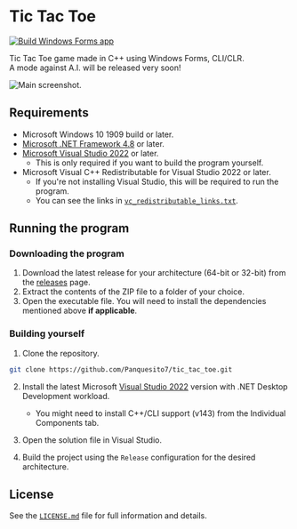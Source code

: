 # Tic Tac Toe

[![Build Windows Forms app](https://github.com/Panquesito7/tic_tac_toe/actions/workflows/build.yml/badge.svg)](https://github.com/Panquesito7/tic_tac_toe/actions/workflows/build.yml)

Tic Tac Toe game made in C++ using Windows Forms, CLI/CLR.\
A mode against A.I. will be released very soon!

![Main screenshot.](https://github.com/Panquesito7/memory_game/assets/51391473/d2f6f4fd-0980-41ff-b3d5-49fd160a1fe4)

<!-- Add a new video in 1080p60 from YouTube -->

## Requirements

- Microsoft Windows 10 1909 build or later.
- [Microsoft .NET Framework 4.8](https://dotnet.microsoft.com/en-us/download/dotnet-framework/net48) or later.
- [Microsoft Visual Studio 2022](https://visualstudio.microsoft.com/) or later.
  - This is only required if you want to build the program yourself.
- Microsoft Visual C++ Redistributable for Visual Studio 2022 or later.
  - If you're not installing Visual Studio, this will be required to run the program.
  - You can see the links in [`vc_redistributable_links.txt`](vc_redistributable_links.txt).

## Running the program

### Downloading the program

1. Download the latest release for your architecture (64-bit or 32-bit) from the [releases](https://github.com/Panquesito7/tic_tac_toe/releases) page.
2. Extract the contents of the ZIP file to a folder of your choice.
3. Open the executable file. You will need to install the dependencies mentioned above **if applicable**.

### Building yourself

1. Clone the repository.

```bash
git clone https://github.com/Panquesito7/tic_tac_toe.git
```

2. Install the latest Microsoft [Visual Studio 2022](https://visualstudio.microsoft.com/) version with .NET Desktop Development workload.
   - You might need to install C++/CLI support (v143) from the Individual Components tab.

3. Open the solution file in Visual Studio.
4. Build the project using the `Release` configuration for the desired architecture.

## License

See the [`LICENSE.md`](LICENSE.md) file for full information and details.
